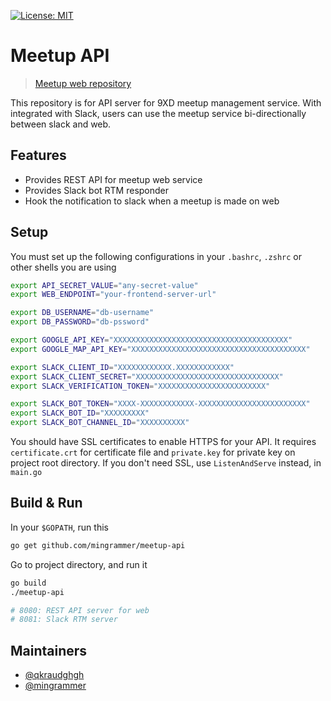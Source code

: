 [![License: MIT](https://img.shields.io/badge/License-MIT-yellow.svg)](https://opensource.org/licenses/MIT)

# Meetup API

> [Meetup web repository](https://github.com/qkraudghgh/meetup)

This repository is for API server for 9XD meetup management service. With integrated with Slack, users can use the meetup service bi-directionally between slack and web.

## Features

- Provides REST API for meetup web service
- Provides Slack bot RTM responder
- Hook the notification to slack when a meetup is made on web

## Setup

You must set up the following configurations in your `.bashrc`, `.zshrc` or other shells you are using

```bash
export API_SECRET_VALUE="any-secret-value"
export WEB_ENDPOINT="your-frontend-server-url"

export DB_USERNAME="db-username"
export DB_PASSWORD="db-pssword"

export GOOGLE_API_KEY="XXXXXXXXXXXXXXXXXXXXXXXXXXXXXXXXXXXXXXX"
export GOOGLE_MAP_API_KEY="XXXXXXXXXXXXXXXXXXXXXXXXXXXXXXXXXXXXXXX"

export SLACK_CLIENT_ID="XXXXXXXXXXXX.XXXXXXXXXXXX"
export SLACK_CLIENT_SECRET="XXXXXXXXXXXXXXXXXXXXXXXXXXXXXXXX"
export SLACK_VERIFICATION_TOKEN="XXXXXXXXXXXXXXXXXXXXXXXX"

export SLACK_BOT_TOKEN="XXXX-XXXXXXXXXXXX-XXXXXXXXXXXXXXXXXXXXXXXX"
export SLACK_BOT_ID="XXXXXXXXX"
export SLACK_BOT_CHANNEL_ID="XXXXXXXXXX"
```

You should have SSL certificates to enable HTTPS for your API. It requires `certificate.crt` for certificate file and `private.key` for private key on project root directory.
If you don't need SSL, use `ListenAndServe` instead, in `main.go`

## Build & Run

In your `$GOPATH`, run this

```bash
go get github.com/mingrammer/meetup-api
```

Go to project directory, and run it

```bash
go build
./meetup-api

# 8080: REST API server for web
# 8081: Slack RTM server
```

## Maintainers

- [@qkraudghgh](https://github.com/qkraudghgh)
- [@mingrammer](https://github.com/mingrammer)
